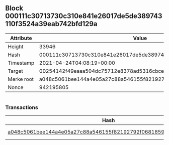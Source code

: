 ## Block 000111c30713730c310e841e26017de5de389743110f3524a39eab742bfd129a

Attribute | Value
--- | ---
Height | 33946
Hash | 000111c30713730c310e841e26017de5de389743110f3524a39eab742bfd129a
Timestamp | 2021-04-24T04:08:19+00:00
Target | 00254142f49eaaa504dc75712e8378ad5316cbcead634704b3734b6271167cc4
Merke root | a048c5061bee144a4e05a27c88a546155f82192792f0681859e2786e8593957d
Nonce | 942195805

```

```

### Transactions

Hash | Amount
--- | ---
[a048c5061bee144a4e05a27c88a546155f82192792f0681859e2786e8593957d](a048c5061bee144a4e05a27c88a546155f82192792f0681859e2786e8593957d.md) | 10.00000000 SKEPTI 
